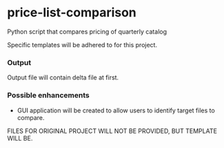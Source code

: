 # price-list-comparison

Python script that compares pricing of quarterly catalog 

Specific templates will be adhered to for this project. 

### Output

Output file will contain delta file at first. 

### Possible enhancements

- GUI application will be created to allow users to identify target files to compare. 

FILES FOR ORIGINAL PROJECT WILL NOT BE PROVIDED, BUT TEMPLATE WILL BE.